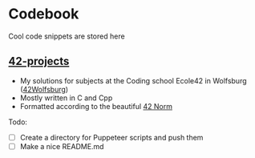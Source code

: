 # Codebook
Cool code snippets are stored here

## [42-projects](https://github.com/cankayadev/codebook/tree/main/42-projects/)
- My solutions for subjects at the Coding school Ecole42 in Wolfsburg ([42Wolfsburg](https://42wolfsburg.de/de/42-programming-curriculum/))
- Mostly written in C and Cpp
- Formatted according to the beautiful [42 Norm](https://github.com/42School/norminette/blob/master/pdf/en.norm.pdf)

Todo: 
- [ ] Create a directory for Puppeteer scripts and push them 
- [ ] Make a nice README.md
